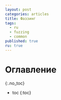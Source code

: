 ```yaml
---
layout: post
categories: articles
title: Фаззинг
tags:
  - ru
  - fuzzing
  - common
published: true
ru: true
---
```


# Оглавление
{:.no_toc}

* toc
{:toc}

